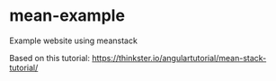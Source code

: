 mean-example
============

Example website using meanstack


Based on this tutorial:
https://thinkster.io/angulartutorial/mean-stack-tutorial/
